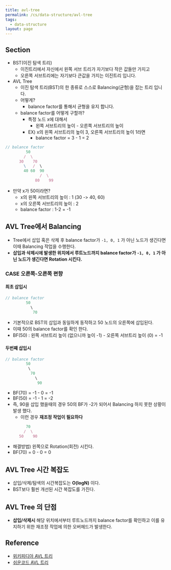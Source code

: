 ```yaml
---
title: avl-tree
permalink: /cs/data-structure/avl-tree
tags:
  - data-structure
layout: page
---
```


## Section

- BST(이진 탐색 트리)
	- 이진트리에서 자신에서 왼쪽 서브 트리가 자기보다 작은 값들만 가지고
	- 오른쪽 서브트리에는 자기보다 큰값을 가지는 이진트리 입니다.
- AVL Tree
	- 이진 탐색 트리(BST)의 한 종류로 스스로 Balancing(균형)을 잡는 트리 입니다.
	- 어떻게?
		- balance factor를 통해서 균형을 유지 합니다.
	- balance factor를 어떻게 구할까?
		- 특정 노드 x에 대해서
			- 왼쪽 서브트리의 높이 - 오른쪽 서브트리의 높이
		- EX) x의 왼쪽 서브트리의 높이 3, 오른쪽 서브트리의 높이 1라면
			- balance factor = 3 - 1 = 2

```ts
// balance factor
         50
        /  \
      30    70
        \   /  \
        40 60  90
               /  \
             80    99
```

- 만약 x가 50이라면?
	- x의 왼쪽 서브트리의 높이 : 1 (30 -> 40, 60)
	- x의 오른쪽 서브트리의 높이 : 2
	- balance factor : 1-2 = -1

## AVL Tree에서 Balancing

- Tree에서 삽입 혹은 삭제 후 balance factor가 `-1, 0, 1` 가 아닌 노드가 생긴다면 이때 Balancing 작업을 수행한다.
- **삽입과 삭제시에 발생한 위치에서 루트노드까지 balance factor가 `-1, 0, 1` 가 아닌 노드가 생긴다면 Rotation 시킨다.**

### CASE 오른쪽-오른쪽 편향

#### 최초 삽입시

```ts
// balance factor
         50
           \
            70
```

- 기본적으로 BST의 삽입과 동일하게 동작하고 50 노드의 오른쪽에 삽입된다.
- 이때 50의 balance factor를 확인 한다.
- BF(50) : 왼쪽 서브트리 높이 (없으니까 높이 -1) - 오른쪽 서브트리 높이 (0) = -1

#### 두번째 삽입시

```ts
// balance factor
         50
          \
           70
             \
              90
```

- BF(70) = -1 - 0 = -1
- BF(50) = -1 - 1 = -2
- 즉, 90을 삽입 했을때의 경우 50의 BF가 -2가 되어서 Balancing 하지 못한 상황이 발생 했다.
	- 이런 경우 **재조정 작업이 필요하다** 
 
```ts
         70
        /  \
      50    90

```

- 해결방법) 왼쪽으로 Rotation(회전) 시킨다.
- BF(70) = 0 - 0 = 0

## AVL Tree 시간 복잡도

- 삽입/삭제/탐색의 시간복잡도는 **O(logN)** 이다.
- BST보다 훨씬 개선된 시간 복잡도를 가진다.

## AVL Tree 의 단점

- **삽입/삭제시** 해당 위치에서부터 루트노드까지 balance factor를 확인하고 이를 유지하기 위한 재조정 작업에 의한 오버헤드가 발생한다.

## Reference

- [위키피디아 AVL 트리](https://en.wikipedia.org/wiki/AVL_tree) 
- [쉬운코드 AVL 트리](https://www.youtube.com/watch?v=syGPNOhsnI4&t=13s) 
